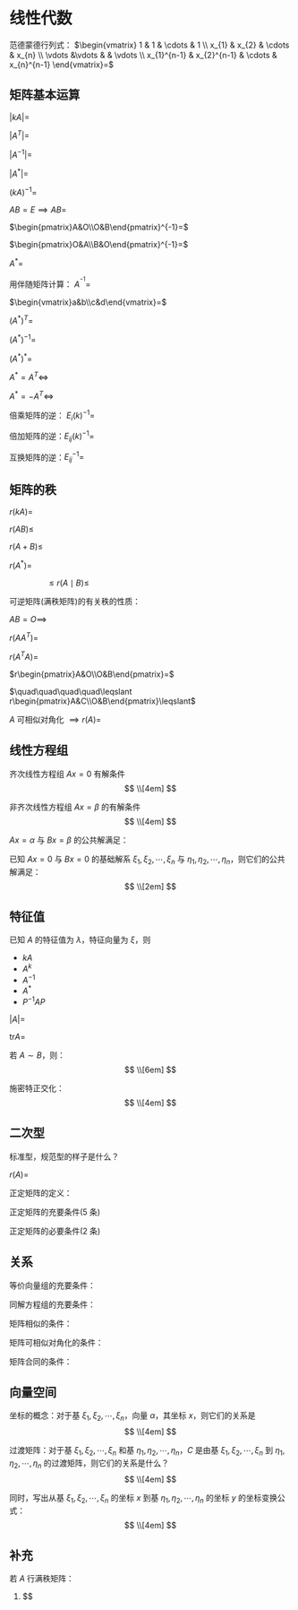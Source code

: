 # 线性代数

范德蒙德行列式：
$\begin{vmatrix} 1 & 1 & \cdots & 1 \\ x_{1} & x_{2} & \cdots & x_{n} \\ \vdots &\vdots &  & \vdots \\ x_{1}^{n-1} & x_{2}^{n-1} & \cdots & x_{n}^{n-1} \end{vmatrix}=$

## 矩阵基本运算

$\lvert kA \rvert=$

$\lvert A^{T} \rvert=$

$\lvert A^{-1} \rvert=$

$\lvert A^{*} \rvert=$

$(kA)^{-1}=$

$AB=E\implies AB=$

$\begin{pmatrix}A&O\\O&B\end{pmatrix}^{-1}=$

$\begin{pmatrix}O&A\\B&O\end{pmatrix}^{-1}=$

$A^{*}=$

用伴随矩阵计算： $A^{^{-1}}=$

$\begin{vmatrix}a&b\\c&d\end{vmatrix}=$

$(A^{*})^{T}=$

$(A^{*})^{-1}=$

$(A^{*})^{*}=$

$A^{*}=A^{T}\iff$

$A^{*}=-A^{T}\iff$

倍乘矩阵的逆： $E_{i}(k)^{-1}=$

倍加矩阵的逆：$E_{ij}(k)^{-1}=$

互换矩阵的逆：$E_{ij}^{-1}=$

## 矩阵的秩

$r(kA)=$

$r(AB)\leqslant$

$r(A+B)\leqslant$

$r(A^{*})=$

$\quad\quad\quad\quad\leqslant r(A\mid B)\leqslant$

可逆矩阵(满秩矩阵)的有关秩的性质：

$AB=O\implies$

$r(AA^{T})=$

$r(A^{T}A)=$

$r\begin{pmatrix}A&O\\O&B\end{pmatrix}=$

$\quad\quad\quad\quad\leqslant r\begin{pmatrix}A&C\\O&B\end{pmatrix}\leqslant$

$A$ 可相似对角化 $\implies r(A)=$

## 线性方程组

齐次线性方程组 $Ax=0$ 有解条件
$$
\\[4em]
$$

非齐次线性方程组 $Ax=\beta$ 的有解条件
$$
\\[4em]
$$

$Ax=\alpha$ 与 $Bx=\beta$ 的公共解满足：

已知 $Ax=0$ 与 $Bx=0$ 的基础解系 $\xi_{1},\xi_{2},\cdots,\xi_{n}$ 与 $\eta_{1},\eta_{2},\cdots,\eta_{n}$，则它们的公共解满足：
$$
\\[2em]
$$

## 特征值

已知 $A$ 的特征值为 $\lambda$，特征向量为 $\xi$，则
- $kA$
- $A^{k}$
- $A^{-1}$
- $A^{*}$
- $P^{-1}AP$

$\lvert A \rvert=$

$\text{tr}A=$

若 $A\sim B$，则：
$$
\\[6em]
$$

施密特正交化：
$$
\\[4em]
$$

## 二次型

标准型，规范型的样子是什么？

$r(A)=$

正定矩阵的定义：

正定矩阵的充要条件(5 条)

正定矩阵的必要条件(2 条)

## 关系

等价向量组的充要条件：

同解方程组的充要条件：

矩阵相似的条件：

矩阵可相似对角化的条件：

矩阵合同的条件：

## 向量空间

坐标的概念：对于基 $\xi_{1},\xi_{2},\cdots,\xi_{n}$，向量 $\alpha$，其坐标 $x$，则它们的关系是
$$
\\[4em]
$$

过渡矩阵：对于基 $\xi_{1},\xi_{2},\cdots,\xi_{n}$ 和基 $\eta_{1},\eta_{2},\cdots,\eta_{n}$，$C$ 是由基 $\xi_{1},\xi_{2},\cdots,\xi_{n}$ 到 $\eta_{1},\eta_{2},\cdots,\eta_{n}$ 的过渡矩阵，则它们的关系是什么？
$$
\\[4em]
$$

同时，写出从基 $\xi_{1},\xi_{2},\cdots,\xi_{n}$ 的坐标 $x$ 到基 $\eta_{1},\eta_{2},\cdots,\eta_{n}$ 的坐标 $y$ 的坐标变换公式：
$$
\\[4em]
$$

## 补充

若 $A$ 行满秩矩阵：
1. $$